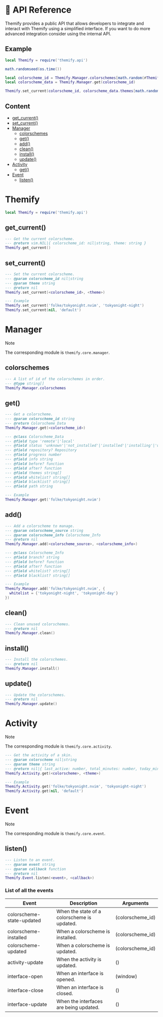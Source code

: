 # 🔌 API Reference

Themify provides a public API that allows developers to integrate and interact with Themify using a simplified interface. If you want to do more advanced integration consider using the internal API.

## Example

```lua
local Themify = require('themify.api')

math.randomseed(os.time())

local colorscheme_id = Themify.Manager.colorschemes[math.random(#Themify.Manager.colorschemes)]
local colorscheme_data = Themify.Manager.get(colorscheme_id)

Themify.set_current(colorscheme_id, colorscheme_data.themes[math.random(#colorscheme_data.themes)])
```

## Content

- [get_current()](#get_current)
- [set_current()](#set_current)
- [Manager](#manager)
  - [colorschemes](#colorschemes)
  - [get()](#get)
  - [add()](#add)
  - [clean()](#clean)
  - [install()](#install)
  - [update()](#update)
- [Activity](#activity)
  - [get()](#get-1)
- [Event](#event)
  - [listen()](#listen)

# Themify

```lua
local Themify = require('themify.api')
```

## get_current()

```lua
--- Get the current colorscheme.
--- @return vim.NIL|{ colorscheme_id: nil|string, theme: string }
Themify.get_current()
```

## set_current()

```lua
--- Set the current colorscheme.
--- @param colorscheme_id nil|string
--- @param theme string
--- @return nil
Themify.set_current(<colorscheme_id>, <theme>)

--- Example
Themify.set_current('folke/tokyonight.nvim', 'tokyonight-night')
Themify.set_current(nil, 'default')
```

# Manager

> [!NOTE]
> The corresponding module is `themify.core.manager`.

## colorschemes

```lua
--- A list of id of the colorschemes in order.
--- @type string[]
Themify.Manager.colorschemes
```

## get()

```lua
--- Get a colorscheme.
--- @param colorscheme_id string
--- @return Colorscheme_Data
Themify.Manager.get(<colorscheme_id>)

--- @class Colorscheme_Data
--- @field type 'remote'|'local'
--- @field status 'unknown'|'not_installed'|'installed'|'installing'|'updating'|'failed'
--- @field repository? Repository
--- @field progress number
--- @field info string
--- @field before? function
--- @field after? function
--- @field themes string[]
--- @field whitelist? string[]
--- @field blacklist? string[]
--- @field path string

--- Example
Themify.Manager.get('folke/tokyonight.nvim')
```

## add()

```lua
--- Add a colorscheme to manage.
--- @param colorscheme_source string
--- @param colorscheme_info Colorscheme_Info
--- @return nil
Themify.Manager.add(<colorscheme_source>, <colorscheme_info>)

--- @class Colorscheme_Info
--- @field branch? string
--- @field before? function
--- @field after? function
--- @field whitelist? string[]
--- @field blacklist? string[]

--- Example
Themify.Manager.add('folke/tokyonight.nvim', {
  whitelist = {'tokyonight-night', 'tokyonight-day'}
})
```

## clean()

```lua
--- Clean unused colorschemes.
--- @return nil
Themify.Manager.clean()
```

## install()

```lua
--- Install the colorschemes.
--- @return nil
Themify.Manager.install()
```

## update()

```lua
--- Update the colorschemes.
--- @return nil
Themify.Manager.update()
```

# Activity

> [!NOTE]
> The corresponding module is `themify.core.activity`.

```lua
--- Get the activity of a skin.
--- @param colorscheme nil|string
--- @param theme string
--- @return nil|{ last_active: number, total_minutes: number, today_minutes: number }
Themify.Activity.get(<colorscheme>, <theme>)

--- Example
Themify.Activity.get('folke/tokyonight.nvim', 'tokyonight-night')
Themify.Activity.get(nil, 'default')
```

# Event

> [!NOTE]
> The corresponding module is `themify.core.event`.

## listen()

```lua
--- Listen to an event.
--- @param event string
--- @param callback function
--- @return nil
Themify.Event.listen(<event>, <callback>)
```

### List of all the events

| Event                     | Description                                   | Arguments        |
| ---                       | ---                                           | ---              |
| colorscheme-state-updated | When the state of a colorscheme is updated.   | (colorscheme_id) |
| colorscheme-installed     | When a colorscheme is installed.              | (colorscheme_id) |
| colorscheme-updated       | When a colorscheme is updated.                | (colorscheme_id) |
| activity-update           | When the activity is updated.                 | ()               |
| interface-open            | When an interface is opened.                  | (window)         |
| interface-close           | When an interface is closed.                  | ()               |
| interface-update          | When the interfaces are being updated.        | ()               |
